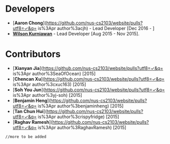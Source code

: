 # Developers
* [**Aaron Chong**](https://github.com/nus-cs2103/website/pulls?utf8=✓&q= is%3Apr author%3acjh) - Lead Developer [Dec 2016 - ]
* [**Wilson Kurniawan**](https://github.com/wkurniawan07) - Lead Developer [Aug 2015 - Nov 2015].

# Contributors
* [**Xianyan Jia**](https://github.com/nus-cs2103/website/pulls?utf8=✓&q= is%3Apr author%3SeaOfOcean) [2015]
* [**Chencan Xu**](https://github.com/nus-cs2103/website/pulls?utf8=✓&q= is%3Apr author%3cxuc163) [2015]
* [**Soh You Jun**](https://github.com/nus-cs2103/website/pulls?utf8=✓&q= is%3Apr author%3yj-soh) [2015]
* [**Benjamin Heng**](https://github.com/nus-cs2103/website/pulls?utf8=✓&q= is%3Apr author%3benjaminheng) [2015]
* [**Tan Chun Hui**](https://github.com/nus-cs2103/website/pulls?utf8=✓&q= is%3Apr author%3crispyfridge) [2015]
* [**Raghav Ramesh**](https://github.com/nus-cs2103/website/pulls?utf8=✓&q= is%3Apr author%3RaghavRamesh) [2015]


`//more to be added`
